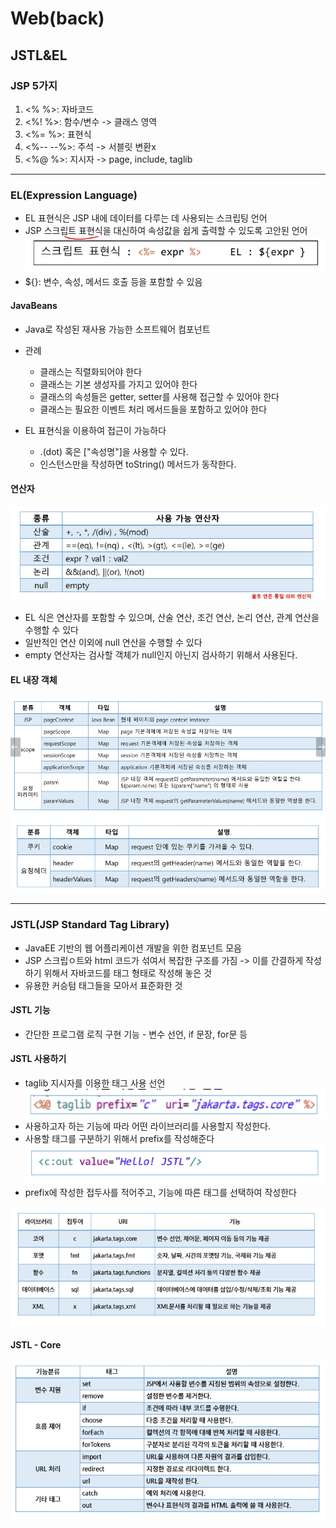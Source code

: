 # Web(back)
## JSTL&EL

### JSP 5가지
1. <% %>: 자바코드
2. <%! %>: 함수/변수 -> 클래스 영역
3. <%= %>: 표현식
4. <%-- --%>: 주석 -> 서블릿 변환x
5. <%@ %>: 지시자 -> page, include, taglib

---

### EL(Expression Language)
- EL 표현식은 JSP 내에 데이터를 다루는 데 사용되는 스크립팅 언어
- JSP 스크립트 표현식을 대신하여 속성값을 쉽게 출력할 수 있도록 고안된 언어
![EL](image.png)
- ${}: 변수, 속성, 메서드 호출 등을 포함할 수 있음

#### JavaBeans
- Java로 작성된 재사용 가능한 소프트웨어 컴포넌트
- 관례
    - 클래스는 직렬화되어야 한다
    - 클래스는 기본 생성자를 가지고 있어야 한다
    - 클래스의 속성들은 getter, setter를 사용해 접근할 수 있어야 한다
    - 클래스는 필요한 이벤트 처리 메서드들을 포함하고 있어야 한다

- EL 표현식을 이용하여 접근이 가능하다
    - .(dot) 혹은 ["속성명"]을 사용할 수 있다.
    - 인스턴스만을 작성하면 toString() 메서드가 동작한다.

#### 연산자
![alt text](image-1.png)
- EL 식은 연산자를 포함할 수 있으며, 산술 연산, 조건 연산, 논리 연산, 관계 연산을 수행할 수 있다
- 일반적인 연산 이외에 null 연산을 수행할 수 있다
- empty 연산자는 검사할 객체가 null인지 아닌지 검사하기 위해서 사용된다.

#### EL 내장 객체
![alt text](image-2.png)
![alt text](image-3.png)


---

### JSTL(JSP Standard Tag Library)
- JavaEE 기반의 웹 어플리케이션 개발을 위한 컴포넌트 모음
- JSP 스크립ㅇ트와 html 코드가 섞여서 복잡한 구조를 가짐 -> 이를 간결하게 작성하기 위해서 자바코드를 태그 형태로 작성해 놓은 것
- 유용한 커승텀 태그들을 모아서 표준화한 것

#### JSTL 기능
- 간단한 프로그램 로직 구현 기능 - 변수 선언, if 문장, for문 등

#### JSTL 사용하기
- taglib 지시자를 이용한 태그 사용 선언
![alt text](image-4.png)
- 사용하고자 하는 기능에 따라 어떤 라이브러리를 사용할지 작성한다.
- 사용할 태그를 구분하기 위해서 prefix를 작성해준다
![alt text](image-5.png)
- prefix에 작성한 접두사를 적어주고, 기능에 따른 태그를 선택하여 작성한다

![alt text](image-6.png)

#### JSTL - Core
![alt text](image-7.png)
